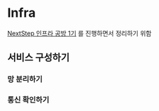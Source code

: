 # Infra
[NextStep 인프라 공방 1기](https://edu.nextstep.camp/c/VI4PhjPA/) 를 진행하면서 정리하기 위함
## 서비스 구성하기
### 망 분리하기
### 통신 확인하기
